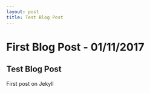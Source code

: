 ```yaml
---
layout: post
title: Test Blog Post
---
```


# First Blog Post - 01/11/2017

## Test Blog Post

First post on Jekyll

